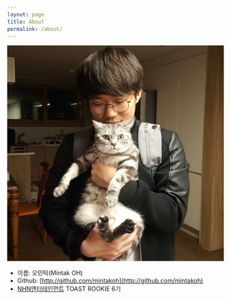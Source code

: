 ```yaml
---
layout: page
title: About
permalink: /about/
---
```


![이미지](https://raw.githubusercontent.com/mintakoh/mintakoh.github.io/master/assets/profile-placeholder.jpg)
* 이름: 오민탁(Mintak OH)
* Github: [http://github.com/mintakoh](http://github.com/mintakoh)
* [NHN엔터테인먼트](https://www.nhnent.com/ko/index.nhn) TOAST ROOKIE 6기
